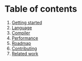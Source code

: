 <!-- Copyright (c) 2017 Twitter, Inc. -->
<!-- Licensed under the Apache License, Version 2.0 (see LICENSE.md). -->

# Table of contents

  1. [Getting started](gettingstarted.md)
  1. [Language](language.md)
  1. [Compiler](compiler.md)
  1. [Performance](performance.md)
  1. [Roadmap](roadmap.md)
  1. [Contributing](contributing.md)
  1. [Related work](relatedwork.md)

